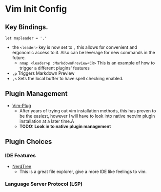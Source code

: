 # Vim Init Config


## Key Bindings.
`let mapleader = ','`
*  the `<leader>` key is now set to `,` this allows for convenient and ergonomic
   access to it.  Also can be leverage for new commands in the future.
   * `nmap <leader>p :MarkdownPreview<CR>` This is an example of how to
   trigger a different plugins' features 
* `,p` Triggers Markdown Preview
* `,s` Sets the local buffer to have spell checking enabled.

## Plugin Management
* [Vim-Plug](https://github.com/junegunn/vim-plug)
  * After years of trying out vim installation methods, this has proven to be
    the easiest, however I will have to look into native neovim plugin
    installation at a later time.A
  * **TODO: Look in to native plugin management**

## Plugin Choices
### IDE Features
* [NerdTree](https://github.com/preservim/nerdtree)
  * This is a great file explorer, give a more IDE like feelings to vim.

### Language Server Protocol (LSP)
